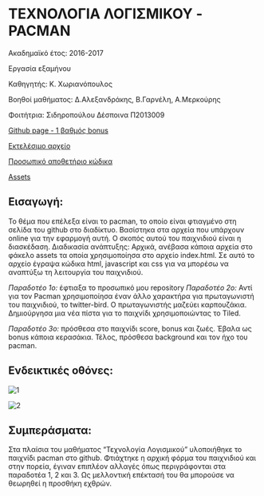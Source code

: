 # ΤΕΧΝΟΛΟΓΙΑ ΛΟΓΙΣΜΙΚΟΥ - PACMAN

Ακαδημαϊκό έτος: 2016-2017

Εργασία εξαμήνου

Καθηγητής: Κ. Χωριανόπουλος

Βοηθοί μαθήματος: Δ.Αλεξανδράκης, Β.Γαρνέλη, Α.Μερκούρης

Φοιτήτρια: Σιδηροπούλου Δέσποινα Π2013009

[Github page - 1 βαθμός bonus](https://p13sidi.github.io/swpages/)

[Εκτελέσιμο αρχείο](https://p13sidi.github.io/pacman/)

[Προσωπικό αποθετήριο κώδικα](https://github.com/p13sidi/pacman/blob/master/index.html)

[Assets](https://github.com/p13sidi/pacman/tree/master/assets)



## Εισαγωγή: 
Το θέμα που επέλεξα είναι το pacman, το οποίο είναι φτιαγμένο στη σελίδα του github στο διαδίκτυο. Βασίστηκα στα αρχεία που υπάρχουν online για την εφαρμογή αυτή. Ο σκοπός αυτού του παιχνιδιού είναι η διασκέδαση. 
Διαδικασία ανάπτυξης: Αρχικά, ανέβασα κάποια αρχεία στο φάκελο assets τα οποία χρησιμοποίησα στο αρχείο index.html. Σε αυτό το αρχείο έγραψα κώδικα html, javascript και css για να μπορέσω να αναπτύξω τη λειτουργία του παιχνιδιού. 

*Παραδοτέο 1ο:* έφτιαξα το προσωπικό μου repository
*Παραδοτέο 2ο:* Αντί για τον Pacman χρησιμοποίησα έναν άλλο χαρακτήρα για πρωταγωνιστή του παιχνιδιού, το twitter-bird. O πρωταγωνιστής μαζεύει καρπουζάκια. Δημιούργησα μια νέα πίστα για το παιχνίδι χρησιμοποιώντας το Tiled. 

*Παραδοτέο 3ο:* πρόσθεσα στο παιχνίδι score, bonus και ζωές. Έβαλα ως bonus κάποια κερασάκια. Τέλος, πρόσθεσα background και τον ήχο του pacman.

## Ενδεικτικές οθόνες:

![1](http://i.imgur.com/WCtxYuv.png)

![2](http://i.imgur.com/cJrWzf8.png)

## Συμπεράσματα: 
Στα πλαίσια του μαθήματος “Τεχνολογία Λογισμικού” υλοποιήθηκε το παιχνίδι pacman στο github. Φτιάχτηκε η αρχική φόρμα του παιχνιδιού και στην πορεία, έγιναν επιπλέον αλλαγές όπως περιγράφονται στα παραδοτέα 1, 2 και 3. Ως μελλοντική επέκτασή του θα μπορούσε να θεωρηθεί η προσθήκη εχθρών.

